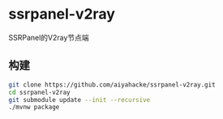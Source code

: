 # ssrpanel-v2ray
SSRPanel的V2ray节点端

## 构建

```bash
git clone https://github.com/aiyahacke/ssrpanel-v2ray.git
cd ssrpanel-v2ray
git submodule update --init --recursive
./mvnw package
```
